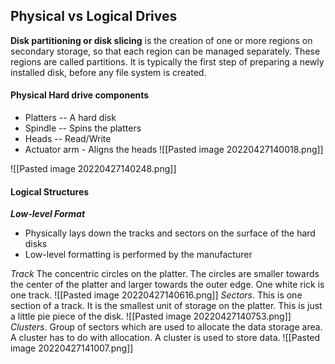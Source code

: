 ## Physical vs Logical Drives
**Disk partitioning or disk slicing** is the creation of one or more regions on secondary storage, so that each region can be managed separately. These regions are called partitions. It is typically the first step of preparing a newly installed disk, before any file system is created.

#### Physical Hard drive components
- Platters -- A hard disk
- Spindle -- Spins the platters
- Heads -- Read/Write
- Actuator arm -  Aligns the heads
![[Pasted image 20220427140018.png]]

![[Pasted image 20220427140248.png]]


#### Logical Structures
***Low-level Format***
- Physically lays down the tracks and sectors on the surface of the hard disks
- Low-level formatting is performed by the manufacturer

 *Track* The concentric circles on the platter. The circles are smaller towards the center of the platter and larger towards the outer edge. One white rick is one track.
 ![[Pasted image 20220427140616.png]]
 *Sectors*. This is one section of a track. It is the smallest unit of storage on the platter. This is just a little pie piece of the disk.
 ![[Pasted image 20220427140753.png]]
 *Clusters*. Group of sectors which are used to allocate the data storage area. A cluster has to do with allocation. A cluster is used to store data.
 ![[Pasted image 20220427141007.png]]
 

